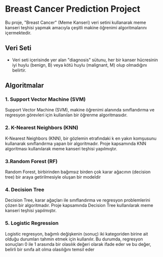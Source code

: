 # Breast Cancer Prediction Project

Bu proje, "Breast Cancer" (Meme Kanseri) veri setini kullanarak meme kanseri teşhisi yapmak amacıyla çeşitli makine öğrenimi algoritmalarını içermektedir.

## Veri Seti

- Veri seti içerisinde yer alan "diagnosis" sütunu, her bir kanser hücresinin iyi huylu (benign, B) veya kötü huylu (malignant, M) olup olmadığını belirtir.

## Algoritmalar

### 1. Support Vector Machine (SVM)

Support Vector Machine (SVM), makine öğrenimi alanında sınıflandırma ve regresyon görevleri için kullanılan bir öğrenme algoritmasıdır.

### 2. K-Nearest Neighbors (KNN)

K-Nearest Neighbors (KNN), bir gözlemin etrafındaki k en yakın komşusunu kullanarak sınıflandırma yapan bir algoritmadır. Proje kapsamında KNN algoritması kullanılarak meme kanseri teşhisi yapılmıştır.

### 3.Random Forest (RF)

Random Forest, birbirinden bağımsız birden çok karar ağacının (decision tree) bir araya getirilmesiyle oluşan bir modeldir

### 4. Decision Tree

Decision Tree, karar ağaçları ile sınıflandırma ve regresyon problemlerini çözen bir algoritmadır. Proje kapsamında Decision Tree kullanılarak meme kanseri teşhisi yapılmıştır.

### 5. Logistic Regression

Logistic regresyon, bağımlı değişkenin (sonuç) iki kategoriden birine ait olduğu durumları tahmin etmek için kullanılır. Bu durumda, regresyon sonuçları 0 ile 1 arasında bir olasılık değeri olarak ifade eder ve bu değer, belirli bir sınıfa ait olma olasılığını temsil eder

